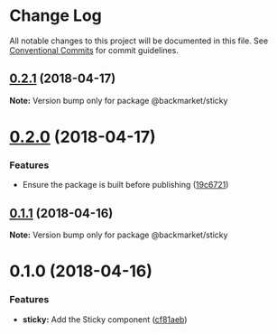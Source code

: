 # Change Log

All notable changes to this project will be documented in this file.
See [Conventional Commits](https://conventionalcommits.org) for commit guidelines.

<a name="0.2.1"></a>
## [0.2.1](https://github.com/antoinerey/kalliste-next/compare/@backmarket/sticky@0.2.0...@backmarket/sticky@0.2.1) (2018-04-17)




**Note:** Version bump only for package @backmarket/sticky

<a name="0.2.0"></a>
# [0.2.0](https://github.com/antoinerey/kalliste-next/compare/@backmarket/sticky@0.1.1...@backmarket/sticky@0.2.0) (2018-04-17)


### Features

* Ensure the package is built before publishing ([19c6721](https://github.com/antoinerey/kalliste-next/commit/19c6721))




<a name="0.1.1"></a>
## [0.1.1](https://github.com/antoinerey/kalliste-next/compare/@backmarket/sticky@0.1.0...@backmarket/sticky@0.1.1) (2018-04-16)




**Note:** Version bump only for package @backmarket/sticky

<a name="0.1.0"></a>
# 0.1.0 (2018-04-16)


### Features

* **sticky:** Add the Sticky component ([cf81aeb](https://github.com/antoinerey/kalliste-next/commit/cf81aeb))
